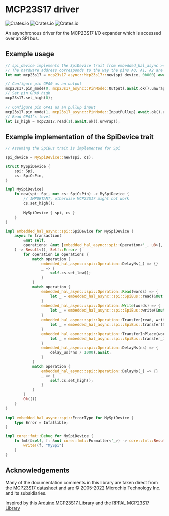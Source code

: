# MCP23S17 driver

![Crates.io](https://img.shields.io/crates/v/mcp23s17-async)
![Crates.io](https://img.shields.io/crates/d/mcp23s17-async)
![Crates.io](https://img.shields.io/crates/l/mcp23s17-async)

An asynchronous driver for the MCP23S17 I/O expander which is accessed over an SPI bus.

## Example usage

```rs
// spi_device implements the SpiDevice trait from embedded_hal_async >= 1.0.0
// The hardware address corresponds to the way the pins A0, A1, A2 are physically connected
let mut mcp23s17 = mcp23s17_async::Mcp23s17::new(spi_device, 0b000).await.ok().unwrap();

// Configure pin GPA0 as an output
mcp23s17.pin_mode(0, mcp23s17_async::PinMode::Output).await.ok().unwrap();
// Set pin GPA0 high
mcp23s17.set_high(0);

// Configure pin GPA1 as an pullup input
mcp23s17.pin_mode(1, mcp23s17_async::PinMode::InputPullup).await.ok().unwrap();
// Read GPA1's level
let is_high = mcp23s17.read(1).await.ok().unwrap();
```


## Example implementation of the SpiDevice trait

```rs
// Assuming the SpiBus trait is implemented for Spi

spi_device = MySpiDevice::new(spi, cs);

struct MySpiDevice {
    spi: Spi,
    cs: SpiCsPin,
}

impl MySpiDevice{
    fn new(spi: Spi, mut cs: SpiCsPin) -> MySpiDevice {
        // IMPORTANT, otherwise MCP23S17 might not work
        cs.set_high();

        MySpiDevice { spi, cs }
    }
}

impl embedded_hal_async::spi::SpiDevice for MySpiDevice {
    async fn transaction(
        &mut self,
        operations: &mut [embedded_hal_async::spi::Operation<'_, u8>],
    ) -> Result<(), Self::Error> {  
        for operation in operations {
            match operation {
                embedded_hal_async::spi::Operation::DelayNs(_) => {}
                _ => {
                    self.cs.set_low();
                }
            }
            match operation {
                embedded_hal_async::spi::Operation::Read(words) => {
                    let _ = embedded_hal_async::spi::SpiBus::read(&mut self.spi, words).await;
                }
                embedded_hal_async::spi::Operation::Write(words) => {
                    let _ = embedded_hal_async::spi::SpiBus::write(&mut self.spi, words).await;
                }
                embedded_hal_async::spi::Operation::Transfer(read, write) => {
                    let _ = embedded_hal_async::spi::SpiBus::transfer(&mut self.spi, read, write).await;
                }
                embedded_hal_async::spi::Operation::TransferInPlace(words) => {
                    let _ = embedded_hal_async::spi::SpiBus::transfer_in_place(&mut self.spi, words).await;
                }
                embedded_hal_async::spi::Operation::DelayNs(ns) => {
                    delay_us(*ns / 1000).await;
                }
            }
            match operation {
                embedded_hal_async::spi::Operation::DelayNs(_) => {}
                _ => {
                    self.cs.set_high();
                }
            }                   
        }
        Ok(())
    }
}

impl embedded_hal_async::spi::ErrorType for MySpiDevice {
    type Error = Infallible;
}

impl core::fmt::Debug for MySpiDevice {
    fn fmt(&self, f: &mut core::fmt::Formatter<'_>) -> core::fmt::Result {
        write!(f, "MySpi")
    }
}
```



## Acknowledgements

Many of the documentation comments in this library are taken direct from the
[MCP23S17 datasheet](https://www.microchip.com/en-us/product/MCP23S17) and are
© 2005-2022 Microchip Technology Inc. and its subsidiaries.

Inspired by this [Arduino MCP23S17 Library](https://github.com/dreamcat4/Mcp23s17)
and the [RPPAL MCP23S17 Library](https://github.com/solimike/rppal-mcp23s17/)

